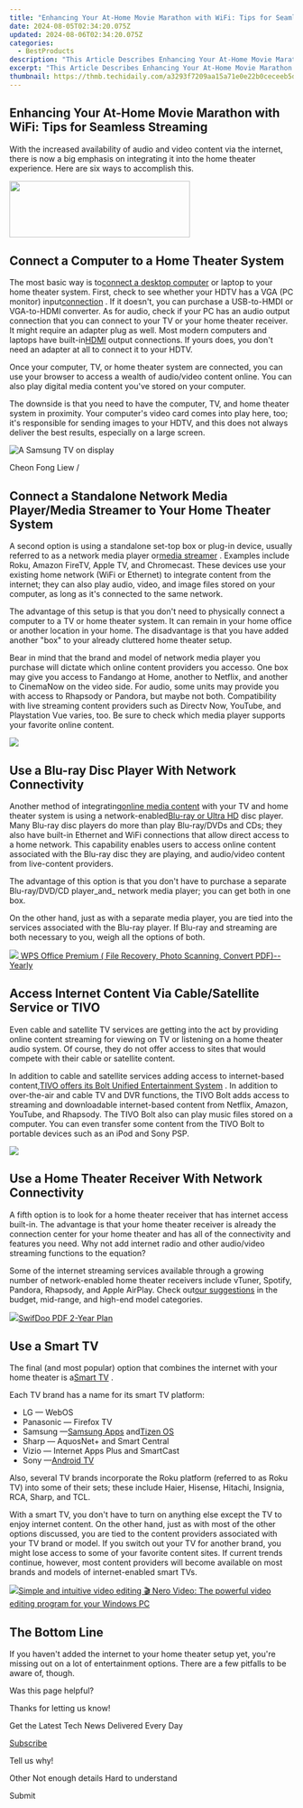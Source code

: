 ```yaml
---
title: "Enhancing Your At-Home Movie Marathon with WiFi: Tips for Seamless Streaming"
date: 2024-08-05T02:34:20.075Z
updated: 2024-08-06T02:34:20.075Z
categories:
  - BestProducts
description: "This Article Describes Enhancing Your At-Home Movie Marathon with WiFi: Tips for Seamless Streaming"
excerpt: "This Article Describes Enhancing Your At-Home Movie Marathon with WiFi: Tips for Seamless Streaming"
thumbnail: https://thmb.techidaily.com/a3293f7209aa15a71e0e22b0ceceeb5d43595d799fa4a5a92be66390c4a5c2d5.jpg
---
```


## Enhancing Your At-Home Movie Marathon with WiFi: Tips for Seamless Streaming
 With the increased availability of audio and video content via the internet, there is now a big emphasis on integrating it into the home theater experience. Here are six ways to accomplish this.

<!-- affiliate ads begin -->
<a href="https://proteahair.pxf.io/c/5597632/1983634/23621" target="_top" id="1983634"><img src="//a.impactradius-go.com/display-ad/23621-1983634" border="0" alt="" width="320" height="100"/></a><img height="0" width="0" src="https://imp.pxf.io/i/5597632/1983634/23621" style="position:absolute;visibility:hidden;" border="0" />
<!-- affiliate ads end -->
## Connect a Computer to a Home Theater System

 The most basic way is to[connect a desktop computer](https://www.lifewire.com/pc-as-part-of-home-theater-1846987) or laptop to your home theater system. First, check to see whether your HDTV has a VGA (PC monitor) input[connection](https://www.lifewire.com/home-theater-connection-photo-gallery-4064167) . If it doesn't, you can purchase a USB-to-HMDI or VGA-to-HDMI converter. As for audio, check if your PC has an audio output connection that you can connect to your TV or your home theater receiver. It might require an adapter plug as well. Most modern computers and laptops have built-in[HDMI](https://www.lifewire.com/hdmi-facts-high-definition-multimedia-interface-1847337) output connections. If yours does, you don't need an adapter at all to connect it to your HDTV.

 Once your computer, TV, or home theater system are connected, you can use your browser to access a wealth of audio/video content online. You can also play digital media content you've stored on your computer.

 The downside is that you need to have the computer, TV, and home theater system in proximity. Your computer's video card comes into play here, too; it's responsible for sending images to your HDTV, and this does not always deliver the best results, especially on a large screen.

![A Samsung TV on display](https://www.lifewire.com/thmb/NusTbapbUgYGHwDVL8EvqmSeCOM=/1500x0/filters:no_upscale():max_bytes(150000):strip_icc():format(webp)/SamsungTizen-5c0483e8c9e77c000142ec75-5fc6fbc5f092450c9e80974990b2037b.jpg)

 Cheon Fong Liew /

## Connect a Standalone Network Media Player/Media Streamer to Your Home Theater System

 A second option is using a standalone set-top box or plug-in device, usually referred to as a network media player or[media streamer](https://www.lifewire.com/best-devices-to-buy-for-streaming-tv-4061016) . Examples include Roku, Amazon FireTV, Apple TV, and Chromecast. These devices use your existing home network (WiFi or Ethernet) to integrate content from the internet; they can also play audio, video, and image files stored on your computer, as long as it's connected to the same network.

 The advantage of this setup is that you don't need to physically connect a computer to a TV or home theater system. It can remain in your home office or another location in your home. The disadvantage is that you have added another "box" to your already cluttered home theater setup.

 Bear in mind that the brand and model of network media player you purchase will dictate which online content providers you accesso. One box may give you access to Fandango at Home, another to Netflix, and another to CinemaNow on the video side. For audio, some units may provide you with access to Rhapsody or Pandora, but maybe not both. Compatibility with live streaming content providers such as Directv Now, YouTube, and Playstation Vue varies, too. Be sure to check which media player supports your favorite online content.

<!-- affiliate ads begin -->
<a href="https://shop.mondly.com/affiliate.php?ACCOUNT=ATISTUDI&AFFILIATE=108875&PATH=https%3A%2F%2Fwww.mondly.com%3FAFFILIATE%3D108875%26RESOURCE%3D%2BGeneral%2B970x90%2B"><img src="https://secure.avangate.com/images/merchant/69c418c33ec2e1a4267fa9bb77fa1428/general-970x90.gif" border="0"></a>
<!-- affiliate ads end -->
## Use a Blu-ray Disc Player With Network Connectivity

 Another method of integrating[online media content](https://www.lifewire.com/internet-enable-your-tv-3276356) with your TV and home theater system is using a network-enabled[Blu-ray or Ultra HD](https://www.lifewire.com/best-blu-ray-players-1846400) disc player. Many Blu-ray disc players do more than play Blu-ray/DVDs and CDs; they also have built-in Ethernet and WiFi connections that allow direct access to a home network. This capability enables users to access online content associated with the Blu-ray disc they are playing, and audio/video content from live-content providers.

 The advantage of this option is that you don't have to purchase a separate Blu-ray/DVD/CD player_and_ network media player; you can get both in one box.

 On the other hand, just as with a separate media player, you are tied into the services associated with the Blu-ray player. If Blu-ray and streaming are both necessary to you, weigh all the options of both.

<!-- affiliate ads begin -->
<a href="https://secure.2checkout.com/order/checkout.php?PRODS=38729081&QTY=1&AFFILIATE=108875&CART=1"><img src="https://website-prod.cache.wpscdn.com/img/wps-office-pdf-editor-1x.890dbda.png" border="0">
WPS Office Premium ( File Recovery, Photo Scanning, Convert PDF)--Yearly</a>
<!-- affiliate ads end -->
## Access Internet Content Via Cable/Satellite Service or TIVO

 Even cable and satellite TV services are getting into the act by providing online content streaming for viewing on TV or listening on a home theater audio system. Of course, they do not offer access to sites that would compete with their cable or satellite content.

 In addition to cable and satellite services adding access to internet-based content,[TIVO offers its Bolt Unified Entertainment System](https://www.tivo.com/shop) . In addition to over-the-air and cable TV and DVR functions, the TIVO Bolt adds access to streaming and downloadable internet-based content from Netflix, Amazon, YouTube, and Rhapsody. The TIVO Bolt also can play music files stored on a computer. You can even transfer some content from the TIVO Bolt to portable devices such as an iPod and Sony PSP.

<!-- affiliate ads begin -->
<a href="https://shop.incomedia.eu/order/checkout.php?PRODS=12730965&QTY=1&AFFILIATE=108875&CART=1"><img src="https://incomedia.eu/files/images/affiliates/w5/03_WBSX5_728x90_red_CTA.jpg" border="0"></a>
<!-- affiliate ads end -->
## Use a Home Theater Receiver With Network Connectivity

 A fifth option is to look for a home theater receiver that has internet access built-in. The advantage is that your home theater receiver is already the connection center for your home theater and has all of the connectivity and features you need. Why not add internet radio and other audio/video streaming functions to the equation?

 Some of the internet streaming services available through a growing number of network-enabled home theater receivers include vTuner, Spotify, Pandora, Rhapsody, and Apple AirPlay. Check out[our suggestions](https://www.lifewire.com/best-home-theater-receivers-400-or-less-1846333) in the budget, mid-range, and high-end model categories.

<!-- affiliate ads begin -->
<a href="https://purchase.swifdoo.com/order/checkout.php?PRODS=40002580&QTY=1&AFFILIATE=108875&CART=1"><img src="https://secure.avangate.com/images/merchant/8b932759a5a04ddb34bf79e3f9072e4b/products/3_Product%20box%20white-1024x1024.png" border="0">SwifDoo PDF 2-Year Plan</a>
<!-- affiliate ads end -->
## Use a Smart TV

 The final (and most popular) option that combines the internet with your home theater is a[Smart TV](https://www.lifewire.com/what-is-a-smart-tv-4140172) .

 Each TV brand has a name for its smart TV platform:

* LG — WebOS
* Panasonic — Firefox TV
* Samsung —[Samsung Apps](https://www.lifewire.com/what-are-samsung-apps-1847425) and[Tizen OS](https://www.lifewire.com/tizen-operating-system-1847192)
* Sharp — AquosNet+ and Smart Central
* Vizio — Internet Apps Plus and SmartCast
* Sony —[Android TV](https://www.lifewire.com/best-android-tv-apps-4769087)

 Also, several TV brands incorporate the Roku platform (referred to as Roku TV) into some of their sets; these include Haier, Hisense, Hitachi, Insignia, RCA, Sharp, and TCL.

 With a smart TV, you don't have to turn on anything else except the TV to enjoy internet content. On the other hand, just as with most of the other options discussed, you are tied to the content providers associated with your TV brand or model. If you switch out your TV for another brand, you might lose access to some of your favorite content sites. If current trends continue, however, most content providers will become available on most brands and models of internet-enabled smart TVs.

<!-- affiliate ads begin -->
<a href="https://store.nero.com/order/checkout.php?PRODS=42296685&QTY=1&AFFILIATE=108875&CART=1"><img src="http://cdnwww.nero.com/nero-com-wAssets/img/banners/2022/video-pp/ScreenshotSlider/Nero-Video-Advanced-editing.JPG" border="0">Simple and intuitive video editing
🎬 Nero Video:
The powerful video editing program for your Windows PC</a>
<!-- affiliate ads end -->
## The Bottom Line

 If you haven't added the internet to your home theater setup yet, you're missing out on a lot of entertainment options. There are a few pitfalls to be aware of, though.

Was this page helpful?

Thanks for letting us know!

 Get the Latest Tech News Delivered Every Day

[Subscribe](https://www.lifewire.com/#)

Tell us why!

 Other  Not enough details  Hard to understand

 Submit

<ins class="adsbygoogle"
     style="display:block"
     data-ad-format="autorelaxed"
     data-ad-client="ca-pub-7571918770474297"
     data-ad-slot="1223367746"></ins>



<ins class="adsbygoogle"
     style="display:block"
     data-ad-client="ca-pub-7571918770474297"
     data-ad-slot="8358498916"
     data-ad-format="auto"
     data-full-width-responsive="true"></ins>
